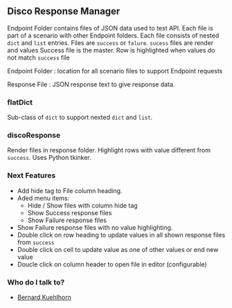## Disco Response Manager
Endpoint Folder contains files of JSON data used to test API.
Each file is part of a scenario with other Endpoint folders.
Each file consists of nested `dict` and `list` entries. 
Files are `success` or `falure`. `sucess` files are render and values
Success file is the master.
Row is highlighted when values do not match `success` file

Endpoint Folder
: location for all scenario files to support Endpoint requests

Response File
: JSON response text to give response data. 

### flatDict
Sub-class of `dict` to support nexted `dict` and `list`. 

### discoResponse
Render files in response folder. Highlight rows with value different from  `success`.
Uses Python tkinker.

### Next Features
- Add hide tag to File column heading.
- Aded menu items:
  - Hide / Show files with column hide tag
  - Show Success response files
  - Show Failure response files
- Show Failure response files with no value highlighting.
- Double click on row heading to update values in all shown response files from `success`
- Double click on cell to update value as one of other values or end new value
- Doucle click on column header to open file in editor (configurable)

### Who do I talk to? ###

* [Bernard Kuehlhorn](mailto:bkuehlhorn@acm.org)